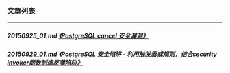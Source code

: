 ### 文章列表  
----  
##### 20150925_01.md   [《PostgreSQL cancel 安全漏洞》](20150925_01.md)  
##### 20150929_01.md   [《PostgreSQL 安全陷阱 - 利用触发器或规则，结合security invoker函数制造反噬陷阱》](20150929_01.md)  
